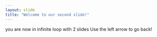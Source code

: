 ```yaml
---
layout: slide
title: "Welcome to our second slide!"
---
```

you are now in infinite loop with 2 slides
Use the left arrow to go back!
